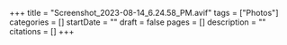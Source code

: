 +++
title = "Screenshot_2023-08-14_6.24.58_PM.avif"
tags = ["Photos"]
categories = []
startDate = ""
draft = false
pages = []
description = ""
citations = []
+++
